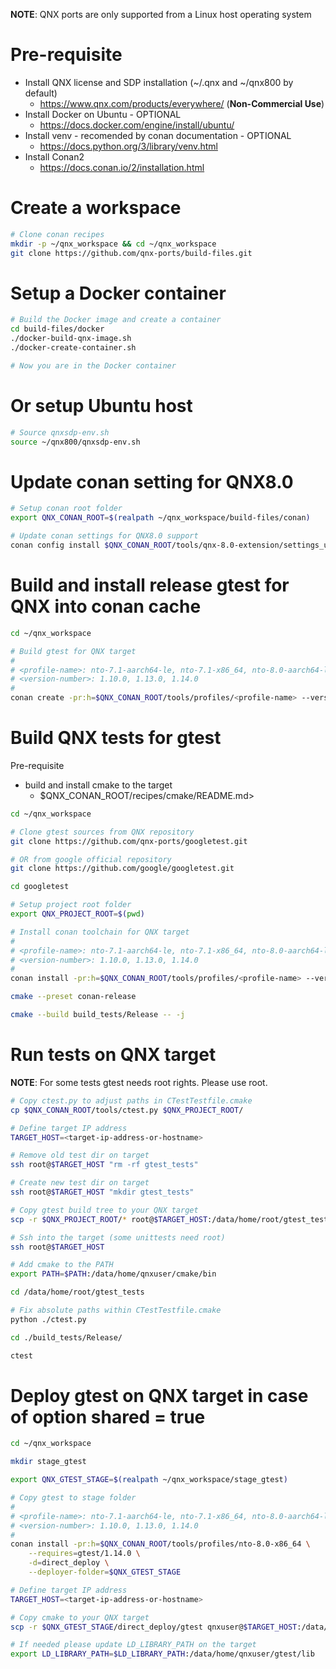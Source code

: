 **NOTE**: QNX ports are only supported from a Linux host operating system


# Pre-requisite

* Install QNX license and SDP installation (~/.qnx and ~/qnx800 by default)
  - https://www.qnx.com/products/everywhere/ (**Non-Commercial Use**)
* Install Docker on Ubuntu - OPTIONAL
  - https://docs.docker.com/engine/install/ubuntu/
* Install venv - recomended by conan documentation - OPTIONAL
  - https://docs.python.org/3/library/venv.html
* Install Conan2
  - https://docs.conan.io/2/installation.html

# Create a workspace

```bash
# Clone conan recipes
mkdir -p ~/qnx_workspace && cd ~/qnx_workspace
git clone https://github.com/qnx-ports/build-files.git
```

# Setup a Docker container
```bash
# Build the Docker image and create a container
cd build-files/docker
./docker-build-qnx-image.sh
./docker-create-container.sh

# Now you are in the Docker container
```

# Or setup Ubuntu host
```bash
# Source qnxsdp-env.sh
source ~/qnx800/qnxsdp-env.sh
```

# Update conan setting for QNX8.0
```bash
# Setup conan root folder
export QNX_CONAN_ROOT=$(realpath ~/qnx_workspace/build-files/conan)

# Update conan settings for QNX8.0 support
conan config install $QNX_CONAN_ROOT/tools/qnx-8.0-extension/settings_user.yml
```

# Build and install release gtest for QNX into conan cache
```bash
cd ~/qnx_workspace

# Build gtest for QNX target
#
# <profile-name>: nto-7.1-aarch64-le, nto-7.1-x86_64, nto-8.0-aarch64-le, nto-8.0-x86_64
# <version-number>: 1.10.0, 1.13.0, 1.14.0
#
conan create -pr:h=$QNX_CONAN_ROOT/tools/profiles/<profile-name> --version=<version-number> $QNX_CONAN_ROOT/recipes/gtest/all
```

# Build QNX tests for gtest

Pre-requisite

* build and install cmake to the target
  - $QNX_CONAN_ROOT/recipes/cmake/README.md>

```bash
cd ~/qnx_workspace

# Clone gtest sources from QNX repository
git clone https://github.com/qnx-ports/googletest.git

# OR from google official repository
git clone https://github.com/google/googletest.git

cd googletest

# Setup project root folder
export QNX_PROJECT_ROOT=$(pwd)

# Install conan toolchain for QNX target
#
# <profile-name>: nto-7.1-aarch64-le, nto-7.1-x86_64, nto-8.0-aarch64-le, nto-8.0-x86_64
# <version-number>: 1.10.0, 1.13.0, 1.14.0
#
conan install -pr:h=$QNX_CONAN_ROOT/tools/profiles/<profile-name> --version=<version-number> $QNX_CONAN_ROOT/recipes/gtest/tests

cmake --preset conan-release

cmake --build build_tests/Release -- -j
```

# Run tests on QNX target

**NOTE**: For some tests gtest needs root rights. Please use root.

```bash
# Copy ctest.py to adjust paths in CTestTestfile.cmake
cp $QNX_CONAN_ROOT/tools/ctest.py $QNX_PROJECT_ROOT/

# Define target IP address
TARGET_HOST=<target-ip-address-or-hostname>

# Remove old test dir on target
ssh root@$TARGET_HOST "rm -rf gtest_tests"

# Create new test dir on target
ssh root@$TARGET_HOST "mkdir gtest_tests"

# Copy gtest build tree to your QNX target
scp -r $QNX_PROJECT_ROOT/* root@$TARGET_HOST:/data/home/root/gtest_tests/

# Ssh into the target (some unittests need root)
ssh root@$TARGET_HOST

# Add cmake to the PATH
export PATH=$PATH:/data/home/qnxuser/cmake/bin

cd /data/home/root/gtest_tests

# Fix absolute paths within CTestTestfile.cmake
python ./ctest.py

cd ./build_tests/Release/

ctest
```

# Deploy gtest on QNX target in case of option shared = true
```bash
cd ~/qnx_workspace

mkdir stage_gtest

export QNX_GTEST_STAGE=$(realpath ~/qnx_workspace/stage_gtest)

# Copy gtest to stage folder
#
# <profile-name>: nto-7.1-aarch64-le, nto-7.1-x86_64, nto-8.0-aarch64-le, nto-8.0-x86_64
# <version-number>: 1.10.0, 1.13.0, 1.14.0
#
conan install -pr:h=$QNX_CONAN_ROOT/tools/profiles/nto-8.0-x86_64 \
    --requires=gtest/1.14.0 \
    -d=direct_deploy \
    --deployer-folder=$QNX_GTEST_STAGE

# Define target IP address
TARGET_HOST=<target-ip-address-or-hostname>

# Copy cmake to your QNX target
scp -r $QNX_GTEST_STAGE/direct_deploy/gtest qnxuser@$TARGET_HOST:/data/home/qnxuser/

# If needed please update LD_LIBRARY_PATH on the target
export LD_LIBRARY_PATH=$LD_LIBRARY_PATH:/data/home/qnxuser/gtest/lib
```
